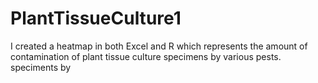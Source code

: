 # PlantTissueCulture1
I created a heatmap in both Excel and R which represents the amount of contamination of plant tissue culture specimens by various pests. speciments by
